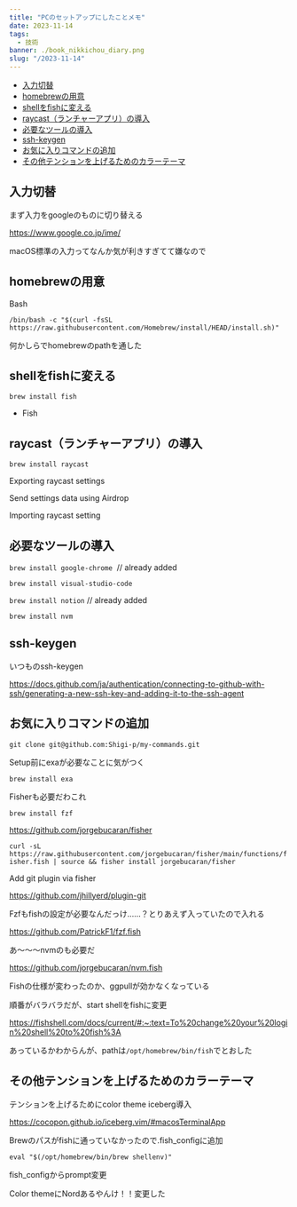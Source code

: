 ```yaml
---
title: "PCのセットアップにしたことメモ"
date: 2023-11-14
tags:
  - 技術
banner: ./book_nikkichou_diary.png
slug: "/2023-11-14"
---
```


- [入力切替](#入力切替)
- [homebrewの用意](#homebrewの用意)
- [shellをfishに変える](#shellをfishに変える)
- [raycast（ランチャーアプリ）の導入](#raycastランチャーアプリの導入)
- [必要なツールの導入](#必要なツールの導入)
- [ssh-keygen](#ssh-keygen)
- [お気に入りコマンドの追加](#お気に入りコマンドの追加)
- [その他テンションを上げるためのカラーテーマ](#その他テンションを上げるためのカラーテーマ)

## 入力切替

まず入力をgoogleのものに切り替える

https://www.google.co.jp/ime/

macOS標準の入力ってなんか気が利きすぎてて嫌なので

## homebrewの用意

Bash

`/bin/bash -c "$(curl -fsSL https://raw.githubusercontent.com/Homebrew/install/HEAD/install.sh)"`

何かしらでhomebrewのpathを通した

## shellをfishに変える

`brew install fish`

- Fish

## raycast（ランチャーアプリ）の導入

`brew install raycast`

Exporting raycast settings

Send settings data using Airdrop

Importing raycast setting

## 必要なツールの導入

`brew install google-chrome`  // already added

`brew install visual-studio-code`

`brew install notion` // already added

`brew install nvm`

## ssh-keygen

いつものssh-keygen

https://docs.github.com/ja/authentication/connecting-to-github-with-ssh/generating-a-new-ssh-key-and-adding-it-to-the-ssh-agent

## お気に入りコマンドの追加

`git clone git@github.com:Shigi-p/my-commands.git`

Setup前にexaが必要なことに気がつく

`brew install exa`

Fisherも必要だわこれ

`brew install fzf`

https://github.com/jorgebucaran/fisher

`curl -sL https://raw.githubusercontent.com/jorgebucaran/fisher/main/functions/fisher.fish | source && fisher install jorgebucaran/fisher`

Add git plugin via fisher

https://github.com/jhillyerd/plugin-git

Fzfもfishの設定が必要なんだっけ……？とりあえず入っていたので入れる

https://github.com/PatrickF1/fzf.fish

あ〜〜〜nvmのも必要だ

https://github.com/jorgebucaran/nvm.fish

Fishの仕様が変わったのか、ggpullが効かなくなっている

順番がバラバラだが、start shellをfishに変更

https://fishshell.com/docs/current/#:~:text=To%20change%20your%20login%20shell%20to%20fish%3A

あっているかわからんが、pathは`/opt/homebrew/bin/fish`でとおした

## その他テンションを上げるためのカラーテーマ

テンションを上げるためにcolor theme iceberg導入

https://cocopon.github.io/iceberg.vim/#macosTerminalApp

Brewのパスがfishに通っていなかったので.fish_configに追加

`eval "$(/opt/homebrew/bin/brew shellenv)"`

fish_configからprompt変更

Color themeにNordあるやんけ！！変更した

